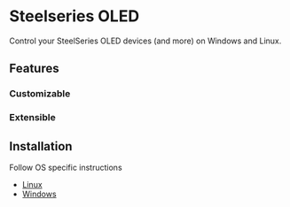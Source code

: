 # Steelseries OLED

Control your SteelSeries OLED devices (and more) on Windows and Linux.

## Features

### Customizable



### Extensible


## Installation

Follow OS specific instructions

- [Linux](docs/install_linux.md)
- [Windows](docs/install_windows.md)
